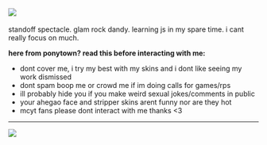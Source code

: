 ![](https://64.media.tumblr.com/87c33f691dc9afdf476f1404c686c94a/e212cf1edf1171dc-63/s540x810/727b7eee71c97b5a71342ac6403e1266ef0e6da3.gif)
---
standoff spectacle. glam rock dandy. learning js in my spare time. i cant really focus on much.

**here from ponytown? read this before interacting with me:**
- dont cover me, i try my best with my skins and i dont like seeing my work dismissed
- dont spam boop me or crowd me if im doing calls for games/rps
- ill probably hide you if you make weird sexual jokes/comments in public
- your ahegao face and stripper skins arent funny nor are they hot
- mcyt fans please dont interact with me thanks <3
---
![](https://64.media.tumblr.com/17337dc7899b7bc46457879f624500c4/594ce223db35d5ee-1e/s500x750/fe846f54b3ca893b221c235a3d700d682670ce75.gif)
